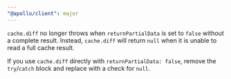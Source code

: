 ```yaml
---
"@apollo/client": major
---
```


`cache.diff` no longer throws when `returnPartialData` is set to `false` without a complete result. Instead, `cache.diff` will return `null` when it is unable to read a full cache result.

If you use `cache.diff` directly with `returnPartialData: false`, remove the `try`/`catch` block and replace with a check for `null`.
